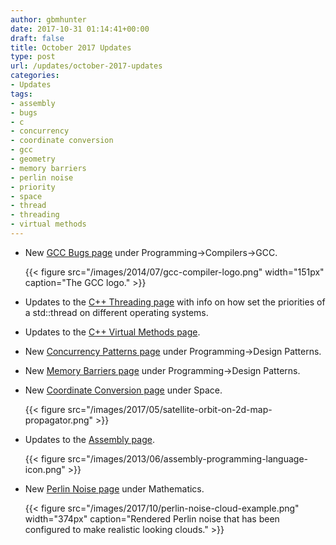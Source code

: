 ```yaml
---
author: gbmhunter
date: 2017-10-31 01:14:41+00:00
draft: false
title: October 2017 Updates
type: post
url: /updates/october-2017-updates
categories:
- Updates
tags:
- assembly
- bugs
- c
- concurrency
- coordinate conversion
- gcc
- geometry
- memory barriers
- perlin noise
- priority
- space
- thread
- threading
- virtual methods
---
```



* New [GCC Bugs page](/programming/compilers/gcc/gcc-bugs/) under Programming->Compilers->GCC.  

	{{< figure src="/images/2014/07/gcc-compiler-logo.png" width="151px" caption="The GCC logo."  >}}

* Updates to the [C++ Threading page](/programming/languages/c-plus-plus/threading) with info on how set the priorities of a std::thread on different operating systems.
* Updates to the [C++ Virtual Methods page](/programming/languages/c-plus-plus/virtual-methods).
* New [Concurrency Patterns page](/programming/design-patterns/concurrency-patterns) under Programming->Design Patterns.
* New [Memory Barriers page](/programming/design-patterns/memory-barriers) under Programming->Design Patterns.
* New [Coordinate Conversion page](/space/coordinate-conversion) under Space.  

	{{< figure src="/images/2017/05/satellite-orbit-on-2d-map-propagator.png"   >}}

* Updates to the [Assembly page](/programming/languages/assembly).  

	{{< figure src="/images/2013/06/assembly-programming-language-icon.png"   >}}

* New [Perlin Noise page](/mathematics/perlin-noise) under Mathematics.  

	{{< figure src="/images/2017/10/perlin-noise-cloud-example.png" width="374px" caption="Rendered Perlin noise that has been configured to make realistic looking clouds."  >}}